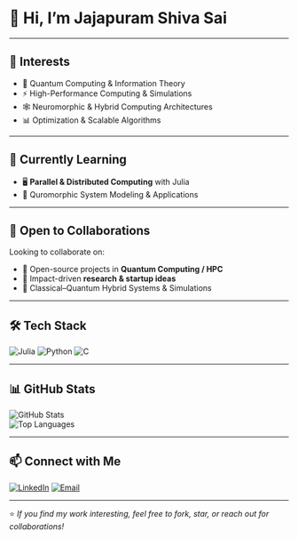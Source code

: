 # 👋 Hi, I’m **Jajapuram Shiva Sai**  

---

## 👀 **Interests**
- 🧠 Quantum Computing & Information Theory  
- ⚡ High-Performance Computing & Simulations  
- 🕸 Neuromorphic & Hybrid Computing Architectures  
- 📊 Optimization & Scalable Algorithms  

---

## 🌱 **Currently Learning**
- 🖥 **Parallel & Distributed Computing** with Julia  
- 🔬 Quromorphic System Modeling & Applications  

---

## 🤝 **Open to Collaborations**
Looking to collaborate on:  
- 🌌 Open-source projects in **Quantum Computing / HPC**  
- 🚀 Impact-driven **research & startup ideas**  
- 🔗 Classical–Quantum Hybrid Systems & Simulations  

---

## 🛠 **Tech Stack**
![Julia](https://img.shields.io/badge/Julia-9558B2?style=for-the-badge&logo=julia&logoColor=white)
![Python](https://img.shields.io/badge/Python-3776AB?style=for-the-badge&logo=python&logoColor=white)
![C](https://img.shields.io/badge/C-00599C?style=for-the-badge&logo=c&logoColor=white)

---

## 📊 **GitHub Stats**
![GitHub Stats](https://github-readme-stats.vercel.app/api?username=jajapuramshivasai&show_icons=true&theme=tokyonight)  
![Top Languages](https://github-readme-stats.vercel.app/api/top-langs/?username=jajapuramshivasai&layout=compact&theme=tokyonight)

---

## 📫 **Connect with Me**
[![LinkedIn](https://img.shields.io/badge/LinkedIn-0077B5?style=for-the-badge&logo=linkedin&logoColor=white)](linkedin.com/in/jajapuram-shiva-sai)
[![Email](https://img.shields.io/badge/Email-D14836?style=for-the-badge&logo=gmail&logoColor=white)](mailto:jajapuramshivasai@gmail.com)

---

⭐ *If you find my work interesting, feel free to fork, star, or reach out for collaborations!*
